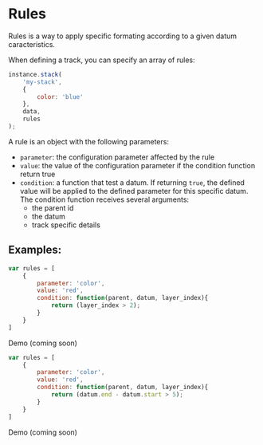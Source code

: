 # Rules

Rules is a way to apply specific formating according to a given datum caracteristics.

When defining a track, you can specify an array of rules:
```javascript
instance.stack(
    'my-stack',
    {
        color: 'blue'
    },
    data,
    rules
);
```

A rule is an object with the following parameters:
* `parameter`: the configuration parameter affected by the rule
* `value`: the value of the configuration parameter if the condition function return true
* `condition`: a function that test a datum. If returning `true`, the defined value will be applied to the defined parameter for this specific datum. The condition function receives several arguments:
    * the parent id
    * the datum
    * track specific details

Examples:
---------

```javascript
var rules = [
    {
        parameter: 'color',
        value: 'red',
        condition: function(parent, datum, layer_index){
            return (layer_index > 2);
        }
    }
]
```
Demo (coming soon)


```javascript
var rules = [
    {
        parameter: 'color',
        value: 'red',
        condition: function(parent, datum, layer_index){
            return (datum.end - datum.start > 5);
        }
    }
]
```
Demo (coming soon)

